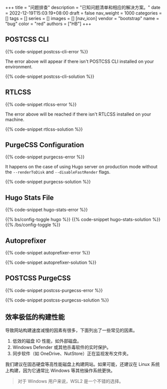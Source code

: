 +++
title = "问题排查"
description = "已知问题清单和相应的解决方案。"
date = 2022-12-19T15:03:19+08:00
draft = false
nav_weight = 1000
categories = []
tags = []
series = []
images = []
[nav_icon]
  vendor = "bootstrap"
  name = "bug"
  color = "red"
authors = ["HB"]
+++

## POSTCSS CLI

{{% code-snippet postcss-cli-error %}}

The error above will appear if there isn't POSTCSS CLI installed on your environment.

{{% code-snippet postcss-cli-solution %}}

## RTLCSS

{{% code-snippet rtlcss-error %}}

The error above will be reached if there isn't RTLCSS installed on your machine.

{{% code-snippet rtlcss-solution %}}

## PurgeCSS Configuration

{{% code-snippet purgecss-error %}}

It happens on the case of using Hugo server on production mode without the `--renderToDisk` and `--disableFastRender` flags.

{{% code-snippet purgecss-solution %}}

## Hugo Stats File

{{% code-snippet hugo-stats-error %}}

{{% bs/config-toggle hugo %}}
{{% code-snippet hugo-stats-solution %}}
{{% /bs/config-toggle %}}

## Autoprefixer

{{% code-snippet autoprefixer-error %}}

{{% code-snippet autoprefixer-solution %}}

## POSTCSS PurgeCSS

{{% code-snippet postcss-purgecss-error %}}

{{% code-snippet postcss-purgecss-solution %}}

## 效率极低的构建性能

导致网站构建速度减慢的因素有很多，下面列出了一些常见的因素。

1. 低效的磁盘 IO 性能，如外部磁盘。
1. Windows Defender 或其他杀毒软件的实时保护。
1. 同步软件（如 OneDrive、NutStore）正在监视发布文件夹。

我们建议在固态硬盘等高性能磁盘上构建网站。如果可能，还建议在 Linux 系统上构建，因为它通常比 Windows 等其他操作系统更快。

> 对于 Windows 用户来说，WSL2 是一个不错的选择。
